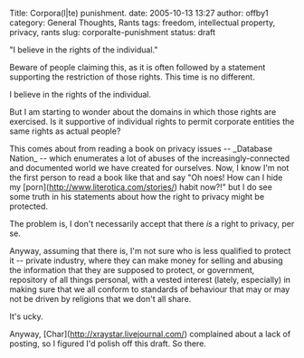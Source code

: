 Title: Corpora(l|te) punishment.
date: 2005-10-13 13:27
author: offby1
category: General Thoughts, Rants
tags: freedom, intellectual property, privacy, rants
slug: corporalte-punishment
status: draft

"I believe in the rights of the individual."

Beware of people claiming this, as it is often followed by a statement supporting the restriction of those rights. This time is no different.

I believe in the rights of the individual.

But I am starting to wonder about the domains in which those rights are exercised. Is it supportive of individual rights to permit corporate entities the same rights as actual people?

This comes about from reading a book on privacy issues \-- \_Database Nation\_ \-- which enumerates a lot of abuses of the increasingly-connected and documented world we have created for ourselves. Now, I know I'm not the first person to read a book like that and say "Oh noes! How can I hide my \[porn\](<http://www.literotica.com/stories/>) habit now?!" but I do see some truth in his statements about how the right to privacy might be protected.

The problem is, I don't necessarily accept that there _is_ a right to privacy, per se.

Anyway, assuming that there is, I'm not sure who is less qualified to protect it \-- private industry, where they can make money for selling and abusing the information that they are supposed to protect, or government, repository of all things personal, with a vested interest (lately, especially) in making sure that we all conform to standards of behaviour that may or may not be driven by religions that we don't all share.

It's ucky.

Anyway, \[Char\](<http://xraystar.livejournal.com/>) complained about a lack of posting, so I figured I'd polish off this draft. So there.
